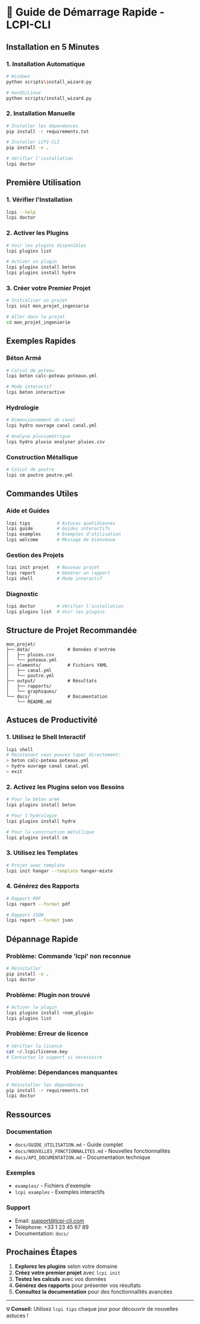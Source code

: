 # 🚀 Guide de Démarrage Rapide - LCPI-CLI

## Installation en 5 Minutes

### 1. **Installation Automatique**
```bash
# Windows
python scripts\install_wizard.py

# macOS/Linux
python scripts/install_wizard.py
```

### 2. **Installation Manuelle**
```bash
# Installer les dépendances
pip install -r requirements.txt

# Installer LCPI-CLI
pip install -e .

# Vérifier l'installation
lcpi doctor
```

## Première Utilisation

### 1. **Vérifier l'Installation**
```bash
lcpi --help
lcpi doctor
```

### 2. **Activer les Plugins**
```bash
# Voir les plugins disponibles
lcpi plugins list

# Activer un plugin
lcpi plugins install beton
lcpi plugins install hydro
```

### 3. **Créer votre Premier Projet**
```bash
# Initialiser un projet
lcpi init mon_projet_ingenierie

# Aller dans le projet
cd mon_projet_ingenierie
```

## Exemples Rapides

### **Béton Armé**
```bash
# Calcul de poteau
lcpi beton calc-poteau poteaux.yml

# Mode interactif
lcpi beton interactive
```

### **Hydrologie**
```bash
# Dimensionnement de canal
lcpi hydro ouvrage canal canal.yml

# Analyse pluviométrique
lcpi hydro pluvio analyser pluies.csv
```

### **Construction Métallique**
```bash
# Calcul de poutre
lcpi cm poutre poutre.yml
```

## Commandes Utiles

### **Aide et Guides**
```bash
lcpi tips          # Astuces quotidiennes
lcpi guide         # Guides interactifs
lcpi examples      # Exemples d'utilisation
lcpi welcome       # Message de bienvenue
```

### **Gestion des Projets**
```bash
lcpi init projet   # Nouveau projet
lcpi report        # Générer un rapport
lcpi shell         # Mode interactif
```

### **Diagnostic**
```bash
lcpi doctor        # Vérifier l'installation
lcpi plugins list  # Voir les plugins
```

## Structure de Projet Recommandée

```
mon_projet/
├── data/              # Données d'entrée
│   ├── pluies.csv
│   └── poteaux.yml
├── elements/          # Fichiers YAML
│   ├── canal.yml
│   └── poutre.yml
├── output/            # Résultats
│   ├── rapports/
│   └── graphiques/
└── docs/              # Documentation
    └── README.md
```

## Astuces de Productivité

### **1. Utilisez le Shell Interactif**
```bash
lcpi shell
# Maintenant vous pouvez taper directement:
> beton calc-poteau poteaux.yml
> hydro ouvrage canal canal.yml
> exit
```

### **2. Activez les Plugins selon vos Besoins**
```bash
# Pour le béton armé
lcpi plugins install beton

# Pour l'hydrologie
lcpi plugins install hydro

# Pour la construction métallique
lcpi plugins install cm
```

### **3. Utilisez les Templates**
```bash
# Projet avec template
lcpi init hangar --template hangar-mixte
```

### **4. Générez des Rapports**
```bash
# Rapport PDF
lcpi report --format pdf

# Rapport JSON
lcpi report --format json
```

## Dépannage Rapide

### **Problème: Commande 'lcpi' non reconnue**
```bash
# Réinstaller
pip install -e .
lcpi doctor
```

### **Problème: Plugin non trouvé**
```bash
# Activer le plugin
lcpi plugins install <nom_plugin>
lcpi plugins list
```

### **Problème: Erreur de licence**
```bash
# Vérifier la licence
cat ~/.lcpi/license.key
# Contactez le support si nécessaire
```

### **Problème: Dépendances manquantes**
```bash
# Réinstaller les dépendances
pip install -r requirements.txt
lcpi doctor
```

## Ressources

### **Documentation**
- `docs/GUIDE_UTILISATION.md` - Guide complet
- `docs/NOUVELLES_FONCTIONNALITES.md` - Nouvelles fonctionnalités
- `docs/API_DOCUMENTATION.md` - Documentation technique

### **Exemples**
- `examples/` - Fichiers d'exemple
- `lcpi examples` - Exemples interactifs

### **Support**
- Email: support@lcpi-cli.com
- Téléphone: +33 1 23 45 67 89
- Documentation: `docs/`

## Prochaines Étapes

1. **Explorez les plugins** selon votre domaine
2. **Créez votre premier projet** avec `lcpi init`
3. **Testez les calculs** avec vos données
4. **Générez des rapports** pour présenter vos résultats
5. **Consultez la documentation** pour des fonctionnalités avancées

---

**💡 Conseil:** Utilisez `lcpi tips` chaque jour pour découvrir de nouvelles astuces ! 